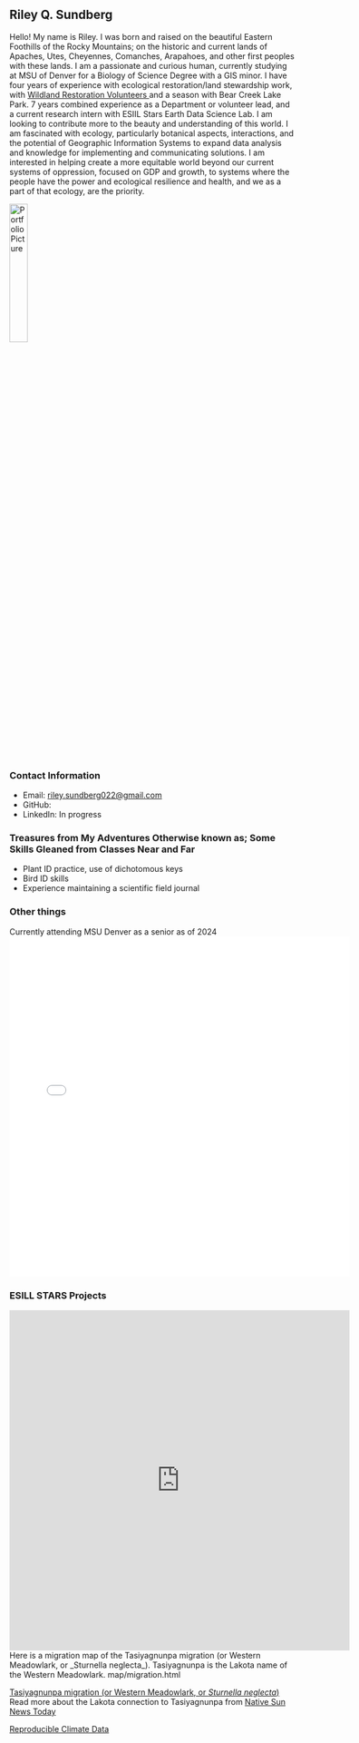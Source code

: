 <!DOCTYPE html>
<html>
<head>
<style>
  .map-container {
      width: 600px;
      height: 600px;
      overflow: hidden;
      position: relative;
    }
  .map-container iframe {
      width: 100%;
      height: 100%;
      border: none;
    }
  
</style>
  
</head>
  
<body>
  
## Riley Q. Sundberg
Hello! My name is Riley. I was born and raised on the beautiful Eastern Foothills of the Rocky Mountains; on the historic and current lands of Apaches, Utes, Cheyennes, Comanches, Arapahoes, and other first peoples with these lands. I am a passionate and curious human, currently studying at MSU of Denver for a Biology of Science Degree with a GIS minor. I have four years of experience with ecological restoration/land stewardship work, with <a href="https://www.wrv.org/"> Wildland Restoration Volunteers </a> and a season with Bear Creek Lake Park. 7 years combined experience as a Department or volunteer lead, and a current research intern with ESIIL Stars Earth Data Science Lab. I am looking to contribute more to the beauty and understanding of this world. I am fascinated with ecology, particularly botanical aspects, interactions, and the potential of Geographic Information Systems to expand data analysis and knowledge for implementing and communicating solutions. I am interested in helping create a more equitable world beyond our current systems of oppression, focused on GDP and growth, to systems where the people have the power and ecological resilience and health, and we as a part of that ecology, are the priority. 

 <img id="myphoto"
                       alt="Portfolio Picture"
                       width="25%"
                       src ="MeFabP.jpg"> 

### Contact Information
* Email: riley.sundberg022@gmail.com
* GitHub:
* LinkedIn: In progress


    
### Treasures from My Adventures Otherwise known as; Some Skills Gleaned from Classes Near and Far
  <ul> 
   	<li>Plant ID practice, use of dichotomous keys </li>
   	<li>Bird ID skills</li>
   	<li>Experience maintaining a scientific field journal</li>
 	</ul>
  
### Other things
Currently attending MSU Denver as a senior  as of 2024
<embed type="text/html" src= "map/ausc.html" width="600" height="600">

### ESILL STARS Projects

<div class="map-container">
<iframe src="https://riley-sundberg022.github.io/riley-sundberg22.github.io/map/migration.html"> </iframe>
</div>
Here is a migration map of the Tasiyagnunpa migration (or Western Meadowlark, or _Sturnella neglecta_). Tasiyagnunpa is the Lakota name of the Western Meadowlark. 
map/migration.html


<a href= "https://riley-sundberg022.github.io/riley-sundberg22.github.io/map/species-distribution.html" > Tasiyagnunpa migration (or Western Meadowlark, or _Sturnella neglecta_) </a>
Read more about the Lakota connection to Tasiyagnunpa from <a href="https://www.nativesunnews.today/articles/meadowlarks-still-speak-lakota-humans-dont-anymore/">Native Sun News Today</a>

<a href= "https://riley-sundberg022.github.io/riley-sundberg22.github.io/notebooks/get-started-with-open-reproducible-science.html" > Reproducible Climate Data </a> 

</body>
</html>

     

